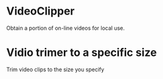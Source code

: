 # VideoClipper
Obtain a portion of on-line videos for local use.

# Vidio trimer to a specific size
Trim video clips to the size you specify
